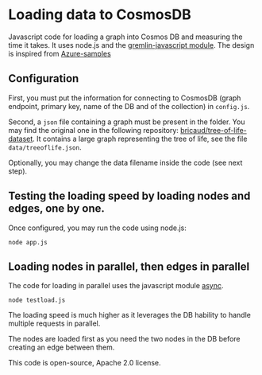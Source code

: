 
# Loading data to CosmosDB

Javascript code for loading a graph into Cosmos DB and measuring the time it takes. It uses node.js and the [gremlin-javascript module](https://github.com/jbmusso/gremlin-javascript). The design is inspired from [Azure-samples](https://github.com/Azure-Samples/azure-cosmos-db-graph-nodejs-getting-started)

## Configuration

First, you must put the information for connecting to CosmosDB (graph endpoint, primary key, name of the DB and of the collection) in `config.js`.

Second, a `json` file containing a graph must be present in the folder. You may find the original one in the following repository:
[bricaud/tree-of-life-dataset](https://github.com/bricaud/tree-of-life-dataset). It contains a large graph representing the tree of life, see the file `data/treeoflife.json`.

Optionally, you may change the data filename inside the code (see next step).

## Testing the loading speed by loading nodes and edges, one by one.

Once configured, you may run the code using node.js:

```
node app.js
```

## Loading nodes in parallel, then edges in parallel

The code for loading in parallel uses the javascript module [async](https://caolan.github.io/async/).

```
node testload.js
```
The loading speed is much higher as it leverages the DB hability to handle multiple requests in parallel.


The nodes are loaded first as you need the two nodes in the DB before creating an edge between them.


This code is open-source, Apache 2.0 license.



